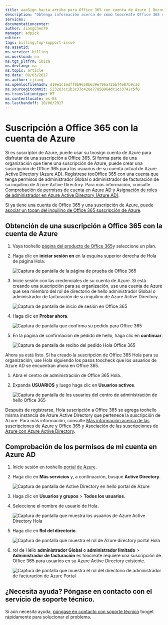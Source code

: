 ```yaml
---
title: aaaSign hacia arriba para Office 365 con cuenta de Azure | Documentos de Microsoft
description: "Obtenga información acerca de cómo toocreate Office 365 suscripción mediante el uso de una cuenta de Azure"
services: 
documentationcenter: 
author: JiangChen79
manager: adpick
editor: 
tags: billing,top-support-issue
ms.assetid: 
ms.service: billing
ms.workload: na
ms.tgt_pltfrm: ibiza
ms.devlang: na
ms.topic: article
ms.date: 08/03/2017
ms.author: cjiang
ms.openlocfilehash: d19e1c1edff0b9658b639e796a72bbf4e87b9c3d
ms.sourcegitcommit: 523283cc1b3c37c428e77850964dc1c33742c5f0
ms.translationtype: MT
ms.contentlocale: es-ES
ms.lasthandoff: 10/06/2017
---
```

# <a name="sign-up-for-an-office-365-subscription-with-your-azure-account"></a>Suscripción a Office 365 con la cuenta de Azure
Si es suscriptor de Azure, puede usar su toosign cuenta de Azure para disfrutar de una suscripción a Office 365. Si forma parte de una organización que tiene una suscripción de Azure, puede crear una suscripción de Office 365 para los usuarios de su cuenta actual de Azure Active Directory (Azure AD). Regístrese tooOffice 365 con una cuenta que tenga permisos de administrador Global o administrador de facturación de su inquilino de Azure Active Directory. Para más información, consulte [Comprobación de permisos de cuenta en Azure AD](#RoleInAzureAD) y [Asignación de roles de administrador en Azure Active Directory (Azure AD)](../active-directory/active-directory-assign-admin-roles.md).

Si ya tiene una cuenta de Office 365 y una suscripción de Azure, puede [asociar un tooan del inquilino de Office 365 suscripción de Azure](billing-add-office-365-tenant-to-azure-subscription.md).

## <a name="get-an-office-365-subscription-by-using-your-azure-account"></a>Obtención de una suscripción a Office 365 con la cuenta de Azure

1. Vaya toohello [página del producto de Office 365](https://products.office.com/business)y seleccione un plan.
2. Haga clic en **iniciar sesión en** en la esquina superior derecha de Hola de página Hola.

    ![Captura de pantalla de la página de prueba de Office 365](./media/billing-use-existing-azure-account-office-365-subscription/12-office-365-trial-page.png)
3. Inicie sesión con las credenciales de su cuenta de Azure. Si está creando una suscripción para su organización, use una cuenta de Azure que sea miembro del rol de directorio de hello administrador Global o administrador de facturación de su inquilino de Azure Active Directory.

    ![Captura de pantalla de inicio de sesión en Office 365](./media/billing-use-existing-azure-account-office-365-subscription/13-office-365-sign-in.png)
4. Haga clic en **Probar ahora**.

    ![Captura de pantalla que confirma su pedido para Office 365](./media/billing-use-existing-azure-account-office-365-subscription/14-office-365-confirm-your-order.png)
5. En la página de confirmación de pedido de hello, haga clic en **continuar**.

    ![Captura de pantalla de recibo del pedido Hola Office 365](./media/billing-use-existing-azure-account-office-365-subscription/15-office-365-order-receipt.png)

Ahora ya está listo. Si ha creado la suscripción de Office 365 Hola para su organización, use Hola siguiendo los pasos toocheck que los usuarios de Azure AD se encuentran ahora en Office 365.

1. Abra el centro de administración de Office 365 Hola.
2. Expanda **USUARIOS** y luego haga clic en **Usuarios activos**.

    ![Captura de pantalla de los usuarios del centro de administración de hello Office 365](./media/billing-use-existing-azure-account-office-365-subscription/16-office-365-admin-center-users.png)

Después de registrarse, Hola suscripción a Office 365 se agrega toohello misma instancia de Azure Active Directory que pertenece la suscripción de Azure. Para más información, consulte [Más información acerca de las suscripciones de Azure y Office 365](billing-use-existing-office-365-account-azure-subscription.md#more-about-subs) y [Asociación de las suscripciones de Azure con Azure Active Directory](../active-directory/active-directory-how-subscriptions-associated-directory.md).

## <a id="RoleInAzureAD"></a>Comprobación de los permisos de mi cuenta en Azure AD
1. Inicie sesión en toohello [portal de Azure](https://portal.azure.com/).
2. Haga clic en **Más servicios** y, a continuación, busque **Active Directory**.

    ![Captura de pantalla de Active Directory en hello portal de Azure](./media/billing-use-existing-azure-account-office-365-subscription/billing-more-services-active-directory.png)
3. Haga clic en **Usuarios y grupos** > **Todos los usuarios**.
4. Seleccione el nombre de usuario de Hola. 

    ![Captura de pantalla que muestra los usuarios de Azure Active Directory Hola](./media/billing-use-existing-azure-account-office-365-subscription/billing-users-groups.png)

5. Haga clic en **Rol del directorio**.
  
    ![Captura de pantalla que muestra el rol de Azure directory portal Hola](./media/billing-use-existing-azure-account-office-365-subscription/billing-user-directory-role.png)
6.  rol de Hello **administrador Global** o **administrador limitado** > **Administrador de facturación** es toocreate requiere una suscripción de Office 365 para usuarios en su Azure Active Directory existente.

    ![Captura de pantalla que muestra el rol del directorio de administrador de facturación de Azure Portal](./media/billing-use-existing-azure-account-office-365-subscription/billing-directoryrole-limited.png)

## <a name="need-help-contact-support"></a>¿Necesita ayuda? Póngase en contacto con el servicio de soporte técnico.
Si aún necesita ayuda, [póngase en contacto con soporte técnico](https://portal.azure.com/?#blade/Microsoft_Azure_Support/HelpAndSupportBlade) tooget rápidamente para solucionar el problema. 
